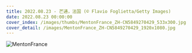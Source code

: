 ```yaml
---
title: 2022.08.23 - 芒通，法国 (© Flavio Foglietta/Getty Images)
date: 2022.08.23 00:00:00
cover_index: /images/thumbs/MentonFrance_ZH-CN5849270429_533x300.jpg
cover_detail: /images/MentonFrance_ZH-CN5849270429_1920x1080.jpg
---
```


![MentonFrance](/images/MentonFrance_ZH-CN5849270429_1920x1080.jpg)
